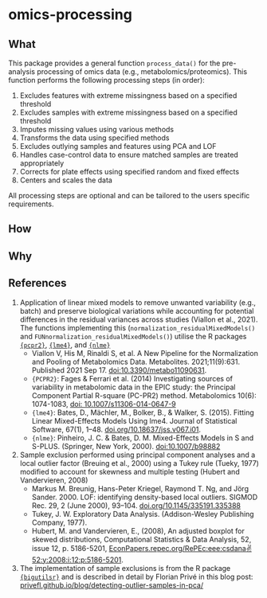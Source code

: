 # omics-processing

## What
This package provides a general function `process_data()` for the pre-analysis processing of omics data (e.g., metabolomics/proteomics). This function performs the following processing steps (in order):

1. Excludes features with extreme missingness based on a specified threshold
2. Excludes samples with extreme missingness based on a specified threshold
3. Imputes missing values using various methods
4. Transforms the data using specified methods
5. Excludes outlying samples and features using PCA and LOF
6. Handles case-control data to ensure matched samples are treated appropriately
7. Corrects for plate effects using specified random and fixed effects
8. Centers and scales the data

All processing steps are optional and can be tailored to the users specific requirements.

## How

## Why

## References

1. Application of linear mixed models to remove unwanted variability (e.g., batch) and preserve biological variations while accounting for potential differences in the residual variances across studies (Viallon et al., 2021). The functions implementing this (`normalization_residualMixedModels()` and `FUNnormalization_residualMixedModels()`) utilise the R packages [`{pcpr2}`](https://github.com/JoeRothwell/pcpr2), [`{lme4}`](https://github.com/lme4/lme4), and [`{nlme}`](https://cran.r-project.org/web/packages/nlme/index.html) 
    * Viallon V, His M, Rinaldi S, et al. A New Pipeline for the Normalization and Pooling of Metabolomics Data. Metabolites. 2021;11(9):631. Published 2021 Sep 17. [doi:10.3390/metabo11090631](https://pmc.ncbi.nlm.nih.gov/articles/PMC8467830/).
    * `{PCPR2}`: Fages & Ferrari et al. (2014) Investigating sources of variability in metabolomic data in the EPIC study: the Principal Component Partial R-square (PC-PR2) method. Metabolomics 10(6): 1074-1083, [doi: 10.1007/s11306-014-0647-9](https://link.springer.com/article/10.1007/s11306-014-0647-9)
    * `{lme4}`: Bates, D., Mächler, M., Bolker, B., & Walker, S. (2015). Fitting Linear Mixed-Effects Models Using lme4. Journal of Statistical Software, 67(1), 1–48. [doi.org/10.18637/jss.v067.i01](https://www.jstatsoft.org/article/view/v067i01).
    * `{nlme}`: Pinheiro, J. C. & Bates, D. M. Mixed-Effects Models in S and S-PLUS. (Springer, New York, 2000). [doi:10.1007/b98882](https://link.springer.com/book/10.1007/b98882)
2. Sample exclusion performed using principal component analyses and a local outlier factor (Breuing et al., 2000) using a Tukey rule (Tueky, 1977) modified to account for skewness and multiple testing (Hubert and Vandervieren, 2008)
    * Markus M. Breunig, Hans-Peter Kriegel, Raymond T. Ng, and Jörg Sander. 2000. LOF: identifying density-based local outliers. SIGMOD Rec. 29, 2 (June 2000), 93–104. [doi.org/10.1145/335191.335388](https://dl.acm.org/doi/10.1145/335191.335388)
    * Tukey, J. W. Exploratory Data Analysis. (Addison-Wesley Publishing Company, 1977).
    * Hubert, M. and Vandervieren, E., (2008), An adjusted boxplot for skewed distributions, Computational Statistics & Data Analysis, 52, issue 12, p. 5186-5201, [EconPapers.repec.org/RePEc:eee:csdana:v:52:y:2008:i:12:p:5186-5201](https://EconPapers.repec.org/RePEc:eee:csdana:v:52:y:2008:i:12:p:5186-5201).
3. The implementation of sample exclusions is from the R package [`{bigutilsr}`](https://github.com/privefl/bigutilsr) and is described in detail by Florian Privé in this blog post: [privefl.github.io/blog/detecting-outlier-samples-in-pca/](https://privefl.github.io/blog/detecting-outlier-samples-in-pca/)